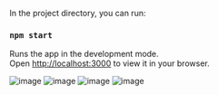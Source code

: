 In the project directory, you can run:

### `npm start`

Runs the app in the development mode.\
Open [http://localhost:3000](http://localhost:3000) to view it in your browser.


![image](https://user-images.githubusercontent.com/109017825/230064519-d632bce7-f3fc-4640-96be-5e45e39193d9.png)
![image](https://user-images.githubusercontent.com/109017825/230064618-047b5724-c5dc-4103-9724-8c65062e863c.png)
![image](https://user-images.githubusercontent.com/109017825/230064963-3d4f444b-2385-4848-8aab-9e476aa429e5.png)
![image](https://user-images.githubusercontent.com/109017825/230065138-1f0be1af-127b-47a0-ae38-773bcb09e2cd.png)
